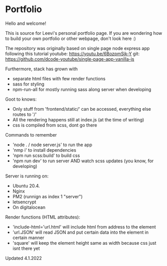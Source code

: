 # Portfolio
Hello and welcome!

This is source for Leevi's personal portfolio page.
If you are wondering how to build your own portfolio or other webpage, don't look here :)

The repository was originally based on single page node express app following this tutorial
youtube:
https://youtu.be/6BozpmSjk-Y
git:
https://github.com/dcode-youtube/single-page-app-vanilla-js

Furthermore, stack has grown with
- separate html files with few render functions
- sass for styling
- npm-run-all for mostly running sass along server when developing 

Goot to knows:
- Only stuff from 'frontend/static/' can be accessed, everything else routes to '/'
- All the rendering happens still at index.js (at the time of writing)
- css is compiled from scss, dont go there

Commands to remember
- 'node . / node server.js' to run the app
- 'nmp i' to install dependencies
- 'npm run scss:build' to build css
- 'npm run dev' to run server AND watch scss updates (you know, for developing)

Server is running on:
- Ubuntu 20.4.
- Nginx
- PM2 (runnign as index 1 "server")
- letsencrypt
- On digitalocean

Render functions (HTML attributes):

- 'include-html='url.html' will include html from address to the element
- 'url.JSON' will read JSON and put certain data into the element in certain manner
- 'square' will keep the element height same as width because css just isnt there yet


Updated 4.1.2022
